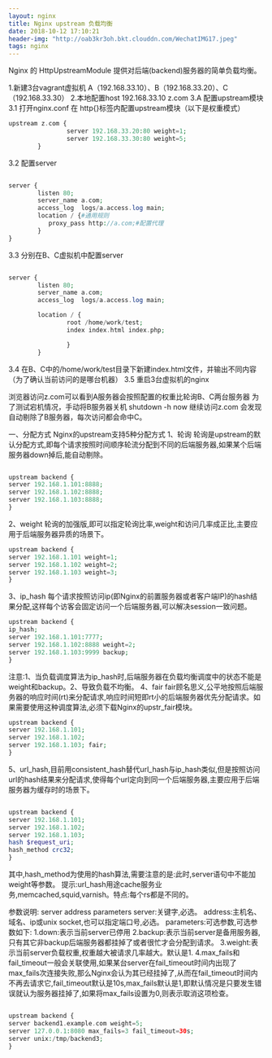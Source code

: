 ```yaml
---
layout: nginx
title: Nginx upstream 负载均衡
date: 2018-10-12 17:10:21
header-img: "http://oab3kr3oh.bkt.clouddn.com/WechatIMG17.jpeg"
tags: nginx
---
```


Nginx 的 HttpUpstreamModule 提供对后端(backend)服务器的简单负载均衡。

1.新建3台vagrant虚拟机 A（192.168.33.10）、B（192.168.33.20）、C（192.168.33.30）
2.本地配置host
192.168.33.10  z.com
3.A 配置upstream模块
3.1 打开nginx.conf 在 http{}标签内配置upstream模块（以下是权重模式）

```php
upstream z.com {
                server 192.168.33.20:80 weight=1;
                server 192.168.33.30:80 weight=5;
        }
```

3.2 配置server
```php

server {
        listen 80;
        server_name a.com;
        access_log  logs/a.access.log main;
        location / {#通用规则
           proxy_pass http://a.com;#配置代理
        }
}
```

3.3 分别在B、C虚拟机中配置server
```php

server {
        listen 80;
        server_name a.com;
        access_log  logs/a.access.log main;

        location / {
                root /home/work/test;
                index index.html index.php;

                }
        }
```
        

3.4 在B、C中的/home/work/test目录下新建index.html文件，并输出不同内容（为了确认当前访问的是哪台机器）
3.5 重启3台虚拟机的nginx

浏览器访问z.com可以看到A服务器会按照配置的权重比轮询B、C两台服务器
为了测试宕机情况，手动将B服务器关机
shutdown -h now
继续访问z.com 会发现自动剔除了B服务器，每次访问都会命中C。


                

一、分配方式 
Nginx的upstream支持5种分配方式
1、轮询 轮询是upstream的默认分配方式,即每个请求按照时间顺序轮流分配到不同的后端服务器,如果某个后端服务器down掉后,能自动剔除。
```php

upstream backend { 
server 192.168.1.101:8888; 
server 192.168.1.102:8888; 
server 192.168.1.103:8888; 
}
```
 

2、weight 轮询的加强版,即可以指定轮询比率,weight和访问几率成正比,主要应用于后端服务器异质的场景下。

```php
upstream backend { 
server 192.168.1.101 weight=1; 
server 192.168.1.102 weight=2; 
server 192.168.1.103 weight=3; 
} 
```

3、ip_hash 每个请求按照访问ip(即Nginx的前置服务器或者客户端IP)的hash结果分配,这样每个访客会固定访问一个后端服务器,可以解决session一致问题。

```php
upstream backend { 
ip_hash; 
server 192.168.1.101:7777; 
server 192.168.1.102:8888 weight=2; 
server 192.168.1.103:9999 backup; 
} 
```

注意:1、当负载调度算法为ip_hash时,后端服务器在负载均衡调度中的状态不能是weight和backup。2、导致负载不均衡。
4、fair fair顾名思义,公平地按照后端服务器的响应时间(rt)来分配请求,响应时间短即rt小的后端服务器优先分配请求。如果需要使用这种调度算法,必须下载Nginx的upstr_fair模块。

```php
upstream backend { 
server 192.168.1.101; 
server 192.168.1.102; 
server 192.168.1.103; fair; 
} 
```

5、url_hash,目前用consistent_hash替代url_hash与ip_hash类似,但是按照访问url的hash结果来分配请求,使得每个url定向到同一个后端服务器,主要应用于后端服务器为缓存时的场景下。
```php

upstream backend { 
server 192.168.1.101; 
server 192.168.1.102; 
server 192.168.1.103; 
hash $request_uri; 
hash_method crc32; 
} 
```

其中,hash_method为使用的hash算法,需要注意的是:此时,server语句中不能加weight等参数。
提示:url_hash用途cache服务业务,memcached,squid,varnish。特点:每个rs都是不同的。



参数说明:
server address parameters
server:关键字,必选。
address:主机名、域名、ip或unix socket,也可以指定端口号,必选。
parameters:可选参数,可选参数如下:
1.down:表示当前server已停用
2.backup:表示当前server是备用服务器,只有其它非backup后端服务器都挂掉了或者很忙才会分配到请求。
3.weight:表示当前server负载权重,权重越大被请求几率越大。默认是1.
4.max_fails和fail_timeout一般会关联使用,如果某台server在fail_timeout时间内出现了max_fails次连接失败,那么Nginx会认为其已经挂掉了,从而在fail_timeout时间内不再去请求它,fail_timeout默认是10s,max_fails默认是1,即默认情况是只要发生错误就认为服务器挂掉了,如果将max_fails设置为0,则表示取消这项检查。
```php

upstream backend { 
server backend1.example.com weight=5; 
server 127.0.0.1:8080 max_fails=3 fail_timeout=30s; 
server unix:/tmp/backend3; 
} 

```
